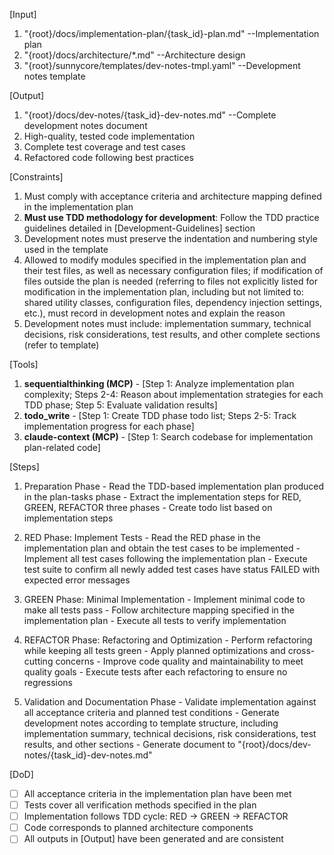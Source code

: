 [Input]
  1. "{root}/docs/implementation-plan/{task_id}-plan.md" --Implementation plan
  2. "{root}/docs/architecture/*.md" --Architecture design
  3. "{root}/sunnycore/templates/dev-notes-tmpl.yaml" --Development notes template

[Output]
  1. "{root}/docs/dev-notes/{task_id}-dev-notes.md" --Complete development notes document
  2. High-quality, tested code implementation
  3. Complete test coverage and test cases
  4. Refactored code following best practices

[Constraints]
  1. Must comply with acceptance criteria and architecture mapping defined in the implementation plan
  2. **Must use TDD methodology for development**: Follow the TDD practice guidelines detailed in [Development-Guidelines] section
  3. Development notes must preserve the indentation and numbering style used in the template
  4. Allowed to modify modules specified in the implementation plan and their test files, as well as necessary configuration files; if modification of files outside the plan is needed (referring to files not explicitly listed for modification in the implementation plan, including but not limited to: shared utility classes, configuration files, dependency injection settings, etc.), must record in development notes and explain the reason
  5. Development notes must include: implementation summary, technical decisions, risk considerations, test results, and other complete sections (refer to template)

[Tools]
  1. **sequentialthinking (MCP)**
    - [Step 1: Analyze implementation plan complexity; Steps 2-4: Reason about implementation strategies for each TDD phase; Step 5: Evaluate validation results]
  2. **todo_write**
    - [Step 1: Create TDD phase todo list; Steps 2-5: Track implementation progress for each phase]
  3. **claude-context (MCP)**
    - [Step 1: Search codebase for implementation plan-related code]

[Steps]
  1. Preparation Phase
    - Read the TDD-based implementation plan produced in the plan-tasks phase
    - Extract the implementation steps for RED, GREEN, REFACTOR three phases
    - Create todo list based on implementation steps

  2. RED Phase: Implement Tests
    - Read the RED phase in the implementation plan and obtain the test cases to be implemented
    - Implement all test cases following the implementation plan
    - Execute test suite to confirm all newly added test cases have status FAILED with expected error messages

  3. GREEN Phase: Minimal Implementation
    - Implement minimal code to make all tests pass
    - Follow architecture mapping specified in the implementation plan
    - Execute all tests to verify implementation

  4. REFACTOR Phase: Refactoring and Optimization
    - Perform refactoring while keeping all tests green
    - Apply planned optimizations and cross-cutting concerns
    - Improve code quality and maintainability to meet quality goals
    - Execute tests after each refactoring to ensure no regressions

  5. Validation and Documentation Phase
    - Validate implementation against all acceptance criteria and planned test conditions
    - Generate development notes according to template structure, including implementation summary, technical decisions, risk considerations, test results, and other sections
    - Generate document to "{root}/docs/dev-notes/{task_id}-dev-notes.md"

[DoD]
  - [ ] All acceptance criteria in the implementation plan have been met
  - [ ] Tests cover all verification methods specified in the plan
  - [ ] Implementation follows TDD cycle: RED → GREEN → REFACTOR
  - [ ] Code corresponds to planned architecture components
  - [ ] All outputs in [Output] have been generated and are consistent
